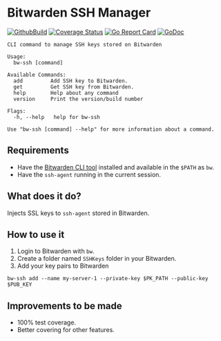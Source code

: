 # Bitwarden SSH Manager

[![GithubBuild](https://img.shields.io/github/workflow/status/omegion/bw-ssh/Code%20Check)](http://pkg.go.dev/github.com/omegion/bw-ssh)
[![Coverage Status](https://coveralls.io/repos/github/omegion/bw-ssh/badge.svg?branch=master)](https://coveralls.io/github/omegion/bw-ssh?branch=master)
[![Go Report Card](https://goreportcard.com/badge/github.com/omegion/bw-ssh)](https://goreportcard.com/report/github.com/omegion/bw-ssh)
[![GoDoc](https://img.shields.io/badge/pkg.go.dev-doc-blue)](http://pkg.go.dev/github.com/omegion/bw-ssh)

```shell
CLI command to manage SSH keys stored on Bitwarden

Usage:
  bw-ssh [command]

Available Commands:
  add         Add SSH key to Bitwarden.
  get         Get SSH key from Bitwarden.
  help        Help about any command
  version     Print the version/build number

Flags:
  -h, --help   help for bw-ssh

Use "bw-ssh [command] --help" for more information about a command.

```

## Requirements

* Have the [Bitwarden CLI tool](https://github.com/bitwarden/cli) installed and available in the `$PATH` as `bw`.
* Have the `ssh-agent` running in the current session.

## What does it do?

Injects SSL keys to `ssh-agent` stored in Bitwarden.

## How to use it

1. Login to Bitwarden with `bw`.
1. Create a folder named `SSHKeys` folder in your Bitwarden.
1. Add your key pairs to Bitwarden

```shell
bw-ssh add --name my-server-1 --private-key $PK_PATH --public-key $PUB_KEY
```

## Improvements to be made

* 100% test coverage.
* Better covering for other features.

